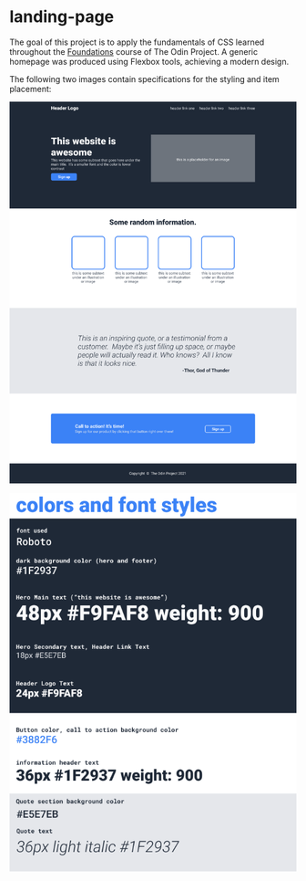 # landing-page

The goal of this project is to apply the fundamentals of CSS learned throughout the [Foundations](https://www.theodinproject.com/paths/foundations/courses/foundations#css-foundations) course of
The Odin Project. A generic homepage was produced using Flexbox tools, achieving a modern design.

The following two images contain specifications for the styling and item placement:

![Image one](./01.png)

![Image one](./02.png)